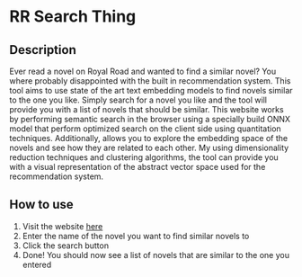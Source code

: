 # RR Search Thing
## Description
Ever read a novel on Royal Road and wanted to find a similar novel? You where probably disappointed with the built in recommendation system. This tool aims to use state of the art text embedding models to find novels similar to the one you like. Simply search for a novel you like and the tool will provide you with a list of novels that should be similar. This website works by performing semantic search in the browser using a specially build ONNX model that perform optimized search on the client side using quantitation techniques. Additionally, allows you to explore the embedding space of the novels and see how they are related to each other. My using dimensionality reduction techniques and clustering algorithms, the tool can provide you with a visual representation of the abstract vector space used for the recommendation system.

## How to use
1. Visit the website [here](https://nic4las.github.io/RR-Search-Thing/)
2. Enter the name of the novel you want to find similar novels to
3. Click the search button
4. Done! You should now see a list of novels that are similar to the one you entered
